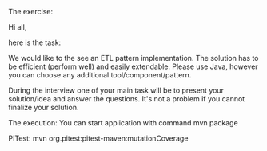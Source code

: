 The exercise:

Hi all,
 
here is the task: 
 
We would like to the see an ETL pattern implementation. The solution has to be efficient (perform well) and easily extendable. Please use Java, however you can choose any additional tool/component/pattern. 
 
During the interview one of  your main task will be to present your solution/idea and answer the questions.  It's not a problem if you cannot finalize your solution. 

The execution:
You can start application with command 
mvn package

PITest: mvn org.pitest:pitest-maven:mutationCoverage

